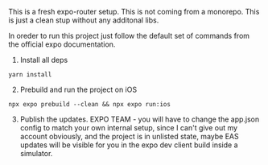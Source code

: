 This is a fresh expo-router setup.
This is not coming from a monorepo.
This is just a clean stup without any additonal libs.

In oreder to run this project just follow the default set of commands from the official expo documentation.

1. Install all deps
```
yarn install
```

2. Prebuild and run the project on iOS
```
npx expo prebuild --clean && npx expo run:ios
```


3. Publish the updates. EXPO TEAM - you will have to change the app.json config to match your own internal setup, since I can't give out my account obviously, and the project is in unlisted state, maybe EAS updates will be visible for you in the expo dev client build inside a simulator.
